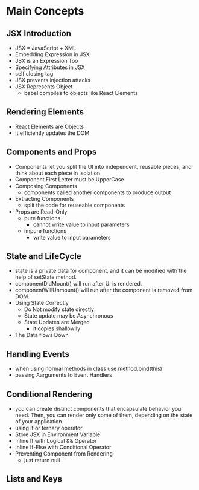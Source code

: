 # Main Concepts

## JSX Introduction
* JSX = JavaScript + XML
* Embedding Expression in JSX
* JSX is an Expression Too
* Specifying Attributes in JSX
* self closing tag
* JSX prevents injection attacks
* JSX Represents Object 
  * babel compiles to objects like React Elements

## Rendering Elements
* React Elements are Objects
* it efficiently updates the DOM

## Components and Props
* Components let you split the UI into independent, reusable pieces, and think about each piece in isolation
* Component First Letter must be UpperCase
* Composing Components
  * components called another components to produce output
* Extracting Components
  * split the code for reuseable components
* Props are Read-Only
  * pure functions
    * cannot write value to input parameters
  * impure functions
    * write value to input parameters

## State and LifeCycle
* state is a private data for component, and it can be modified with the help of setState method.
* componentDidMount() will run after UI is rendered.
* componentWillUnmount() will run after the component is removed from DOM.
* Using State Correctly
  * Do Not modify state directly
  * State update may be Asynchronous
  * State Updates are Merged
    * it copies shallowlly
* The Data flows Down

## Handling Events
* when using normal methods in class use method.bind(this)
* passing Aarguments to Event Handlers

## Conditional Rendering
* you can create distinct components that encapsulate behavior you need. Then, you can render only some of them, depending on the state of your application.
* using if or ternary operator
* Store JSX in Environment Variable
* Inline If with Logical && Operator
* Inline If-Else with Conditional Operator
* Preventing Component from Rendering
  * just return null

## Lists and Keys
